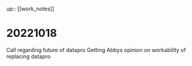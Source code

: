 up:: [[work_notes]]

# 20221018
Call regarding future of datapro
Getting Abbys opinion on workability of replacing datapro
